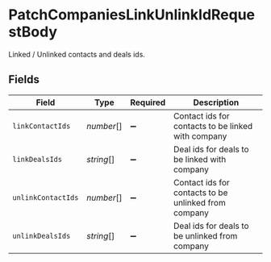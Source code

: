 # PatchCompaniesLinkUnlinkIdRequestBody

Linked / Unlinked contacts and deals ids.


## Fields

| Field                                                | Type                                                 | Required                                             | Description                                          |
| ---------------------------------------------------- | ---------------------------------------------------- | ---------------------------------------------------- | ---------------------------------------------------- |
| `linkContactIds`                                     | *number*[]                                           | :heavy_minus_sign:                                   | Contact ids for contacts to be linked with company   |
| `linkDealsIds`                                       | *string*[]                                           | :heavy_minus_sign:                                   | Deal ids for deals to be linked with company         |
| `unlinkContactIds`                                   | *number*[]                                           | :heavy_minus_sign:                                   | Contact ids for contacts to be unlinked from company |
| `unlinkDealsIds`                                     | *string*[]                                           | :heavy_minus_sign:                                   | Deal ids for deals to be unlinked from company       |